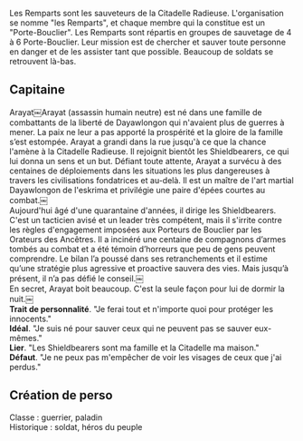 Les Remparts sont les sauveteurs de la Citadelle Radieuse. L'organisation se nomme "les Remparts", et chaque membre qui la constitue est un "Porte-Bouclier". Les Remparts sont répartis en groupes de sauvetage de 4 à 6 Porte-Bouclier. Leur mission est de chercher et sauver toute personne en danger et de les assister tant que possible. Beaucoup de soldats se retrouvent là-bas.
 
## Capitaine

Arayat￼Arayat (assassin humain neutre) est né dans une famille de combattants de la liberté de Dayawlongon qui n'avaient plus de guerres à mener. La paix ne leur a pas apporté la prospérité et la gloire de la famille s’est estompée. Arayat a grandi dans la rue jusqu'à ce que la chance l'amène à la Citadelle Radieuse. Il rejoignit bientôt les Shieldbearers, ce qui lui donna un sens et un but. Défiant toute attente, Arayat a survécu à des centaines de déploiements dans les situations les plus dangereuses à travers les civilisations fondatrices et au-delà. Il est un maître de l'art martial Dayawlongon de l'eskrima et privilégie une paire d'épées courtes au combat.￼  
Aujourd'hui âgé d'une quarantaine d'années, il dirige les Shieldbearers. C'est un tacticien avisé et un leader très compétent, mais il s'irrite contre les règles d'engagement imposées aux Porteurs de Bouclier par les Orateurs des Ancêtres. Il a incinéré une centaine de compagnons d’armes tombés au combat et a été témoin d’horreurs que peu de gens peuvent comprendre. Le bilan l’a poussé dans ses retranchements et il estime qu’une stratégie plus agressive et proactive sauvera des vies. Mais jusqu’à présent, il n’a pas défié le conseil.￼  
En secret, Arayat boit beaucoup. C'est la seule façon pour lui de dormir la nuit.￼  
**Trait de personnalité**. "Je ferai tout et n'importe quoi pour protéger les innocents."  
**Idéal**. "Je suis né pour sauver ceux qui ne peuvent pas se sauver eux-mêmes."  
**Lier**. "Les Shieldbearers sont ma famille et la Citadelle ma maison."  
**Défaut**. "Je ne peux pas m'empêcher de voir les visages de ceux que j'ai perdus."
   

## Création de perso

Classe : guerrier, paladin  
Historique : soldat, héros du peuple